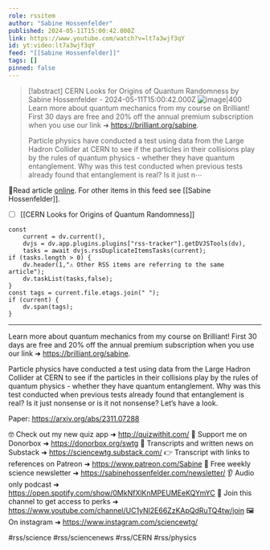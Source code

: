 ```yaml
---
role: rssitem
author: "Sabine Hossenfelder"
published: 2024-05-11T15:00:42.000Z
link: https://www.youtube.com/watch?v=lt7a3wjf3qY
id: yt:video:lt7a3wjf3qY
feed: "[[Sabine Hossenfelder]]"
tags: []
pinned: false
---
```


> [!abstract] CERN Looks for Origins of Quantum Randomness by Sabine Hossenfelder - 2024-05-11T15:00:42.000Z
> <span class="rss-image">![image|400](https://i1.ytimg.com/vi/lt7a3wjf3qY/hqdefault.jpg)</span> Learn more about quantum mechanics from my course on Brilliant! First 30 days are free and 20% off the annual premium subscription when you use our link ➜  https://brilliant.org/sabine.
> 
> Particle physics have conducted a test using data from the Large Hadron Collider at CERN to see if the particles in their collisions play by the rules of quantum physics - whether they have quantum entanglement. Why was this test conducted when previous tests already found that entanglement is real? Is it just n⋯

🔗Read article [online](https://www.youtube.com/watch?v=lt7a3wjf3qY). For other items in this feed see [[Sabine Hossenfelder]].

- [ ] [[CERN Looks for Origins of Quantum Randomness]]

~~~dataviewjs
const
    current = dv.current(),
	dvjs = dv.app.plugins.plugins["rss-tracker"].getDVJSTools(dv),
	tasks = await dvjs.rssDuplicateItemsTasks(current);
if (tasks.length > 0) {
	dv.header(1,"⚠ Other RSS items are referring to the same article");
    dv.taskList(tasks,false);
}
const tags = current.file.etags.join(" ");
if (current) {
	dv.span(tags);
}
~~~

- - -
Learn more about quantum mechanics from my course on Brilliant! First 30 days are free and 20% off the annual premium subscription when you use our link ➜  https://brilliant.org/sabine.

Particle physics have conducted a test using data from the Large Hadron Collider at CERN to see if the particles in their collisions play by the rules of quantum physics - whether they have quantum entanglement. Why was this test conducted when previous tests already found that entanglement is real? Is it just nonsense or is it not nonsense? Let’s have a look.

Paper: https://arxiv.org/abs/2311.07288

🤓 Check out my new quiz app ➜  http://quizwithit.com/
💌 Support me on Donorbox ➜ https://donorbox.org/swtg
📝 Transcripts and written news on Substack ➜ https://sciencewtg.substack.com/
👉 Transcript with links to references on Patreon ➜ https://www.patreon.com/Sabine
📩 Free weekly science newsletter  ➜ https://sabinehossenfelder.com/newsletter/
👂 Audio only podcast ➜  https://open.spotify.com/show/0MkNfXlKnMPEUMEeKQYmYC
🔗 Join this channel to get access to perks ➜
https://www.youtube.com/channel/UC1yNl2E66ZzKApQdRuTQ4tw/join
🖼️ On instagram ➜ https://www.instagram.com/sciencewtg/

#rss/science #rss/sciencenews #rss/CERN  #rss/physics